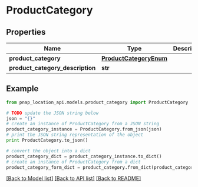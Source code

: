 # ProductCategory


## Properties

Name | Type | Description | Notes
------------ | ------------- | ------------- | -------------
**product_category** | [**ProductCategoryEnum**](ProductCategoryEnum.md) |  | 
**product_category_description** | **str** |  | [optional] 

## Example

```python
from pnap_location_api.models.product_category import ProductCategory

# TODO update the JSON string below
json = "{}"
# create an instance of ProductCategory from a JSON string
product_category_instance = ProductCategory.from_json(json)
# print the JSON string representation of the object
print ProductCategory.to_json()

# convert the object into a dict
product_category_dict = product_category_instance.to_dict()
# create an instance of ProductCategory from a dict
product_category_form_dict = product_category.from_dict(product_category_dict)
```
[[Back to Model list]](../README.md#documentation-for-models) [[Back to API list]](../README.md#documentation-for-api-endpoints) [[Back to README]](../README.md)


